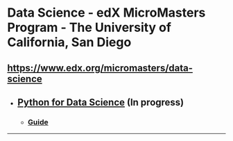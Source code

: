# Data Science - edX MicroMasters Program - The University of California, San Diego
https://www.edx.org/micromasters/data-science
------------------------------------------------------------------------

* ## [Python for Data Science]() **(In progress)**
  * ### [Guide](https://www.edx.org/course/python-for-data-science)
------------------------------------------------------------------------
